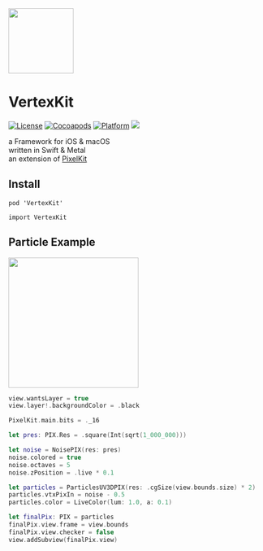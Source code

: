 <img src="https://github.com/hexagons/pixels-3d/raw/master/Assets/Pixels-3D_logo_1k_bg.png" width="128"/>

# VertexKit

[![License](https://img.shields.io/cocoapods/l/VertexKit.svg)](https://github.com/hexagons/VertexKit/blob/master/LICENSE)
[![Cocoapods](https://img.shields.io/cocoapods/v/VertexKit.svg)](http://cocoapods.org/pods/VertexKit)
[![Platform](https://img.shields.io/cocoapods/p/VertexKit.svg)](http://cocoapods.org/pods/VertexKit)
<img src="https://img.shields.io/badge/in-swift5.0-orange.svg">

a Framework for iOS & macOS<br>
written in Swift & Metal<br>
an extension of [PixelKit](https://github.com/hexagons/pixelkit)<br>

## Install

`pod 'VertexKit'`

`import VertexKit`

## Particle Example

<img src="https://github.com/hexagons/VertexKit/blob/master/Assets/Images/vertexkit-particle-noise.png?raw=true" width="256"/>

```swift
view.wantsLayer = true
view.layer!.backgroundColor = .black

PixelKit.main.bits = ._16

let pres: PIX.Res = .square(Int(sqrt(1_000_000)))

let noise = NoisePIX(res: pres)
noise.colored = true
noise.octaves = 5
noise.zPosition = .live * 0.1

let particles = ParticlesUV3DPIX(res: .cgSize(view.bounds.size) * 2)
particles.vtxPixIn = noise - 0.5
particles.color = LiveColor(lum: 1.0, a: 0.1)

let finalPix: PIX = particles
finalPix.view.frame = view.bounds
finalPix.view.checker = false
view.addSubview(finalPix.view)
```
